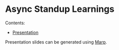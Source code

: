 # Async Standup Learnings

Contents:

* [Presentation](./presentation.md)

Presentation slides can be generated using [Marp](https://marp.app/).
